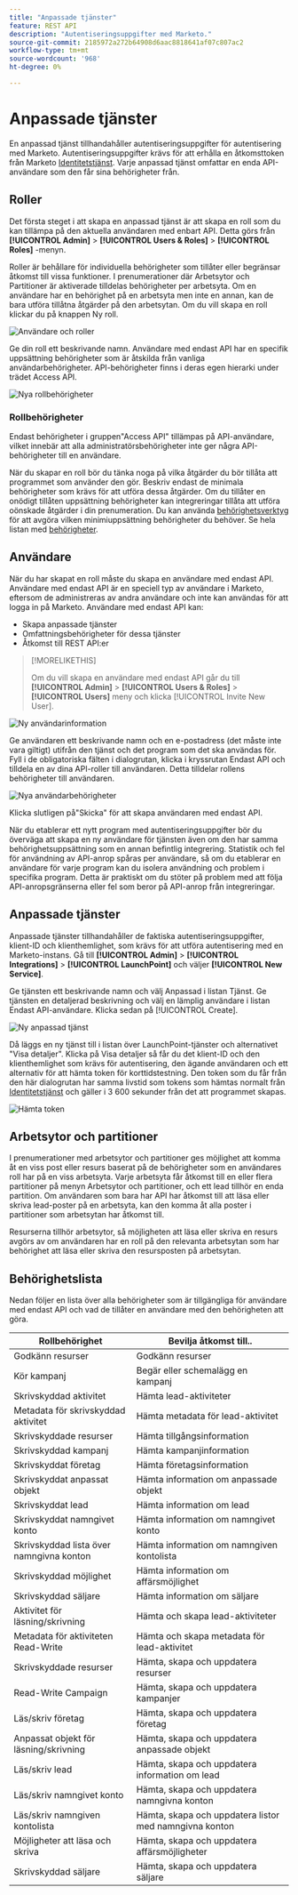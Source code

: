 ```yaml
---
title: "Anpassade tjänster"
feature: REST API
description: "Autentiseringsuppgifter med Marketo."
source-git-commit: 2185972a272b64908d6aac8818641af07c807ac2
workflow-type: tm+mt
source-wordcount: '968'
ht-degree: 0%

---
```



# Anpassade tjänster

En anpassad tjänst tillhandahåller autentiseringsuppgifter för autentisering med Marketo. Autentiseringsuppgifter krävs för att erhålla en åtkomsttoken från Marketo [Identitetstjänst](https://developer.adobe.com/marketo-apis/api/identity/#tag/Identity/operation/identityUsingGET). Varje anpassad tjänst omfattar en enda API-användare som den får sina behörigheter från.

## Roller

Det första steget i att skapa en anpassad tjänst är att skapa en roll som du kan tillämpa på den aktuella användaren med enbart API. Detta görs från **[!UICONTROL Admin]** > **[!UICONTROL Users & Roles]** > **[!UICONTROL Roles]** -menyn.

Roller är behållare för individuella behörigheter som tillåter eller begränsar åtkomst till vissa funktioner. I prenumerationer där Arbetsytor och Partitioner är aktiverade tilldelas behörigheter per arbetsyta. Om en användare har en behörighet på en arbetsyta men inte en annan, kan de bara utföra tillåtna åtgärder på den arbetsytan. Om du vill skapa en roll klickar du på knappen Ny roll.

![Användare och roller](assets/admin-users-and-roles-roles.png)

Ge din roll ett beskrivande namn. Användare med endast API har en specifik uppsättning behörigheter som är åtskilda från vanliga användarbehörigheter. API-behörigheter finns i deras egen hierarki under trädet Access API.

![Nya rollbehörigheter](assets/new-role-access-api-permissions.png)

### Rollbehörigheter

Endast behörigheter i gruppen&quot;Access API&quot; tillämpas på API-användare, vilket innebär att alla administratörsbehörigheter inte ger några API-behörigheter till en användare.

När du skapar en roll bör du tänka noga på vilka åtgärder du bör tillåta att programmet som använder den gör. Beskriv endast de minimala behörigheter som krävs för att utföra dessa åtgärder. Om du tillåter en onödigt tillåten uppsättning behörigheter kan integreringar tillåta att utföra oönskade åtgärder i din prenumeration. Du kan använda [behörighetsverktyg](endpoint-reference.md) för att avgöra vilken minimiuppsättning behörigheter du behöver. Se hela listan med [behörigheter](#permission_list).

## Användare

När du har skapat en roll måste du skapa en användare med endast API. Användare med endast API är en speciell typ av användare i Marketo, eftersom de administreras av andra användare och inte kan användas för att logga in på Marketo. Användare med endast API kan:

- Skapa anpassade tjänster
- Omfattningsbehörigheter för dessa tjänster
- Åtkomst till REST API:er

>[!MORELIKETHIS]
>
>Om du vill skapa en användare med endast API går du till **[!UICONTROL Admin]** > **[!UICONTROL Users & Roles]** > **[!UICONTROL Users]** meny och klicka [!UICONTROL Invite New User].


![Ny användarinformation](assets/new-user-info.png)

Ge användaren ett beskrivande namn och en e-postadress (det måste inte vara giltigt) utifrån den tjänst och det program som det ska användas för. Fyll i de obligatoriska fälten i dialogrutan, klicka i kryssrutan Endast API och tilldela en av dina API-roller till användaren. Detta tilldelar rollens behörigheter till användaren.

![Nya användarbehörigheter](assets/new-user-permissions.png)

Klicka slutligen på&quot;Skicka&quot; för att skapa användaren med endast API.

När du etablerar ett nytt program med autentiseringsuppgifter bör du överväga att skapa en ny användare för tjänsten även om den har samma behörighetsuppsättning som en annan befintlig integrering. Statistik och fel för användning av API-anrop spåras per användare, så om du etablerar en användare för varje program kan du isolera användning och problem i specifika program. Detta är praktiskt om du stöter på problem med att följa API-anropsgränserna eller fel som beror på API-anrop från integreringar.

## Anpassade tjänster

Anpassade tjänster tillhandahåller de faktiska autentiseringsuppgifter, klient-ID och klienthemlighet, som krävs för att utföra autentisering med en Marketo-instans. Gå till **[!UICONTROL Admin]** > **[!UICONTROL Integrations]** > **[!UICONTROL LaunchPoint]** och väljer **[!UICONTROL New Service]**.

Ge tjänsten ett beskrivande namn och välj Anpassad i listan Tjänst. Ge tjänsten en detaljerad beskrivning och välj en lämplig användare i listan Endast API-användare. Klicka sedan på [!UICONTROL Create].

![Ny anpassad tjänst](assets/admin-launchpoint-new-service.png)

Då läggs en ny tjänst till i listan över LaunchPoint-tjänster och alternativet &quot;Visa detaljer&quot;. Klicka på Visa detaljer så får du det klient-ID och den klienthemlighet som krävs för autentisering, den ägande användaren och ett alternativ för att hämta token för korttidstestning. Den token som du får från den här dialogrutan har samma livstid som tokens som hämtas normalt från [Identitetstjänst](https://developer.adobe.com/marketo-apis/api/identity/#tag/Identity/operation/identityUsingGET) och gäller i 3 600 sekunder från det att programmet skapas.

![Hämta token](assets/get-token.png)

## Arbetsytor och partitioner

I prenumerationer med arbetsytor och partitioner ges möjlighet att komma åt en viss post eller resurs baserat på de behörigheter som en användares roll har på en viss arbetsyta. Varje arbetsyta får åtkomst till en eller flera partitioner på menyn Arbetsytor och partitioner, och ett lead tillhör en enda partition. Om användaren som bara har API har åtkomst till att läsa eller skriva lead-poster på en arbetsyta, kan den komma åt alla poster i partitioner som arbetsytan har åtkomst till.

Resurserna tillhör arbetsytor, så möjligheten att läsa eller skriva en resurs avgörs av om användaren har en roll på den relevanta arbetsytan som har behörighet att läsa eller skriva den resursposten på arbetsytan.

## Behörighetslista

Nedan följer en lista över alla behörigheter som är tillgängliga för användare med endast API och vad de tillåter en användare med den behörigheten att göra.

| Rollbehörighet | Bevilja åtkomst till.. |
| --- | --- |
| Godkänn resurser | Godkänn resurser |
| Kör kampanj | Begär eller schemalägg en kampanj |
| Skrivskyddad aktivitet | Hämta lead-aktiviteter |
| Metadata för skrivskyddad aktivitet | Hämta metadata för lead-aktivitet |
| Skrivskyddade resurser | Hämta tillgångsinformation |
| Skrivskyddad kampanj | Hämta kampanjinformation |
| Skrivskyddat företag | Hämta företagsinformation |
| Skrivskyddat anpassat objekt | Hämta information om anpassade objekt |
| Skrivskyddat lead | Hämta information om lead |
| Skrivskyddat namngivet konto | Hämta information om namngivet konto |
| Skrivskyddad lista över namngivna konton | Hämta information om namngiven kontolista |
| Skrivskyddad möjlighet | Hämta information om affärsmöjlighet |
| Skrivskyddad säljare | Hämta information om säljare |
| Aktivitet för läsning/skrivning | Hämta och skapa lead-aktiviteter |
| Metadata för aktiviteten Read-Write | Hämta och skapa metadata för lead-aktivitet |
| Skrivskyddade resurser | Hämta, skapa och uppdatera resurser |
| Read-Write Campaign | Hämta, skapa och uppdatera kampanjer |
| Läs/skriv företag | Hämta, skapa och uppdatera företag |
| Anpassat objekt för läsning/skrivning | Hämta, skapa och uppdatera anpassade objekt |
| Läs/skriv lead | Hämta, skapa och uppdatera information om lead |
| Läs/skriv namngivet konto | Hämta, skapa och uppdatera namngivna konton |
| Läs/skriv namngiven kontolista | Hämta, skapa och uppdatera listor med namngivna konton |
| Möjligheter att läsa och skriva | Hämta, skapa och uppdatera affärsmöjligheter |
| Skrivskyddad säljare | Hämta, skapa och uppdatera säljare |
